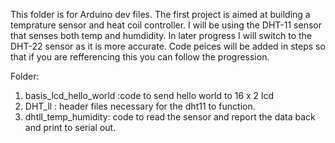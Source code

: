 This folder is for Arduino dev files.  The first project is aimed at building a temprature sensor and heat coil controller.  I will be using the DHT-11 sensor that senses both temp and humdidity.  In later progress I will switch to the DHT-22 sensor as it is more accurate.  Code peices will be added in steps so that if you are refferencing this you can follow the progression.

Folder:
1.  basis_lcd_hello_world  :code to send hello world to 16 x 2 lcd
2.  DHT_ll : header files necessary for the dht11 to function.
3.  dhtll_temp_humidity: code to read the sensor and report the data back and print to serial out.
